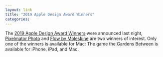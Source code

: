 ```yaml
---
layout: link
title: "2019 Apple Design Award Winners"
categories: 
---
```


The [2019 Apple Design Award Winners](https://developer.apple.com/design/awards/) were announced last night, [Pixelmator Photo](https://www.pixelmator.com/photo/) and [Flow by Moleskine](https://moleskinestudio.com/support/flow/introduction/flow-overview/) are two winners of interest. Only one of the winners is available for Mac: The game the Gardens Between is available for iPhone, iPad, and Mac.
